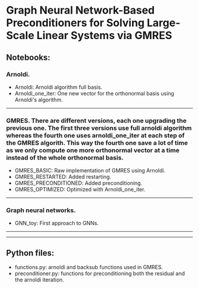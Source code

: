 # Graph Neural Network-Based Preconditioners for Solving Large-Scale Linear Systems via GMRES

## Notebooks:
### Arnoldi.
- Arnoldi: Arnoldi algorithm full basis.
- Arnoldi_one_iter: One new vector for the orthonormal basis using Arnoldi's algorithm.
-----
### GMRES. There are different versions, each one upgrading the previous one. The first three versions use full arnoldi algorithm whereas the fourth one uses arnoldi_one_iter at each step of the GMRES algorith. This way the fourth one save a lot of time as we only compute one more orthonormal vector at a time instead of the whole orthonormal basis.
- GMRES_BASIC: Raw implementation of GMRES using Arnoldi.
- GMRES_RESTARTED: Added restarting.
- GMRES_PRECONDITIONED: Added preconditioning.
- GMRES_OPTIMIZED: Optimized with Arnoldi_one_iter.
----
### Graph neural networks.
- GNN_toy: First approach to GNNs.
------
------
## Python files:
- functions.py: arnoldi and backsub functions used in GMRES.
- preconditioner.py: functions for preconditioning both the residual and the arnoldi iteration.
